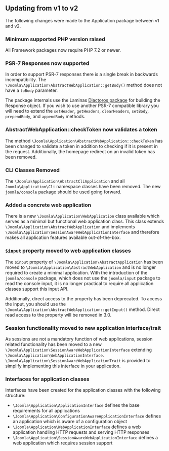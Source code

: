 ## Updating from v1 to v2

The following changes were made to the Application package between v1 and v2.

### Minimum supported PHP version raised

All Framework packages now require PHP 7.2 or newer.

### PSR-7 Responses now supported
In order to support PSR-7 responses there is a single break in backwards incompatibility. The `\Joomla\Application\AbstractWebApplication::getBody()` method does not have a `toBody` parameter.

The package internals use the Laminas [Diactoros package](https://github.com/laminas/laminas-diactoros) for building the Response object. If you wish to use another PSR-7 compatible library you will need to extend the `setHeader`, `getHeaders`, `clearHeaders`, `setBody`, `prependBody`, and `appendBody` methods.

### AbstractWebApplication::checkToken now validates a token
The method `\Joomla\Application\AbstractWebApplication::checkToken` has been changed to validate a token in addition to checking if it is present in the request. Additionally, the homepage redirect on an invalid token has been removed.

### CLI Classes Removed

The `\Joomla\Application\AbstractCliApplication` and all `Joomla\Application\Cli` namespace classes have been removed. The new `joomla/console` package should be used going forward.

### Added a concrete web application

There is a new `\Joomla\Application\WebApplication` class available which serves as a minimal but functional web application class. This class extends `\Joomla\Application\AbstractWebApplication` and implements `\Joomla\Application\SessionAwareWebApplicationInterface` and therefore makes all application features available out-of-the-box.

### `$input` property moved to web application classes

The `$input` property of `\Joomla\Application\AbstractApplication` has been moved to `\Joomla\Application\AbstractWebApplication` and is no longer required to create a minimal application. With the introduction of the `joomla/console` package, which does not use the `joomla/input` package to read the console input, it is no longer practical to require all application classes support this input API.

Additionally, direct access to the property has been deprecated. To access the input, you should use the `\Joomla\Application\AbstractWebApplication::getInput()` method. Direct read access to the property will be removed in 3.0.

### Session functionality moved to new application interface/trait

As sessions are not a mandatory function of web applications, session related functionality has been moved to a new `\Joomla\Application\SessionAwareWebApplicationInterface` extending `\Joomla\Application\WebApplicationInterface`. `\Joomla\Application\SessionAwareWebApplicationTrait` is provided to simplify implementing this interface in your application.

### Interfaces for application classes

Interfaces have been created for the application classes with the following structure:

- `\Joomla\Application\ApplicationInterface` defines the base requirements for all applications
- `\Joomla\Application\ConfigurationAwareApplicationInterface` defines an application which is aware of a configuration object
- `\Joomla\Application\WebApplicationInterface` defines a web application handling HTTP requests and serving HTTP responses
- `\Joomla\Application\SessionAwareWebApplicationInterface` defines a web application which requires session support
